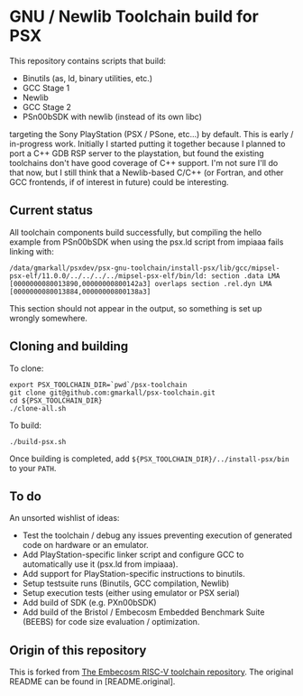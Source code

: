 GNU / Newlib Toolchain build for PSX
====================================

This repository contains scripts that build:

- Binutils (as, ld, binary utilities, etc.)
- GCC Stage 1
- Newlib
- GCC Stage 2
- PSn00bSDK with newlib (instead of its own libc)

targeting the Sony PlayStation (PSX / PSone, etc...) by default. This is early /
in-progress work. Initially I started putting it together because I planned to
port a C++ GDB RSP server to the playstation, but found the existing toolchains
don't have good coverage of C++ support. I'm not sure I'll do that now, but I
still think that a Newlib-based C/C++ (or Fortran, and other GCC frontends, if
of interest in future) could be interesting.


Current status
--------------

All toolchain components build successfully, but compiling the hello example
from PSn00bSDK when using the psx.ld script from impiaaa fails linking with:

```
/data/gmarkall/psxdev/psx-gnu-toolchain/install-psx/lib/gcc/mipsel-psx-elf/11.0.0/../../../../mipsel-psx-elf/bin/ld: section .data LMA [0000000080013890,00000000800142a3] overlaps section .rel.dyn LMA [0000000080013884,00000000800138a3]
```

This section should not appear in the output, so something is set up wrongly
somewhere.


Cloning and building
--------------------

To clone:

```
export PSX_TOOLCHAIN_DIR=`pwd`/psx-toolchain
git clone git@github.com:gmarkall/psx-toolchain.git
cd ${PSX_TOOLCHAIN_DIR}
./clone-all.sh
```

To build:

```
./build-psx.sh
```

Once building is completed, add `${PSX_TOOLCHAIN_DIR}/../install-psx/bin` to
your `PATH`.


To do
-----

An unsorted wishlist of ideas:

- Test the toolchain / debug any issues preventing execution of generated code
  on hardware or an emulator.
- Add PlayStation-specific linker script and configure GCC to automatically use
  it (psx.ld from impiaaa).
- Add support for PlayStation-specific instructions to binutils.
- Setup testsuite runs (Binutils, GCC compilation, Newlib)
- Setup execution tests (either using emulator or PSX serial)
- Add build of SDK (e.g. PXn00bSDK)
- Add build of the Bristol / Embecosm Embedded Benchmark Suite (BEEBS) for code
  size evaluation / optimization.


Origin of this repository
-------------------------

This is forked from [The Embecosm RISC-V toolchain
repository](https://github.com/embecosm/riscv-toolchain/tree/grm-compare-wip).
The original README can be found in [README.original].
